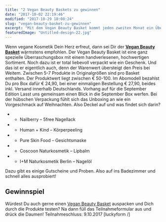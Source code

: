 ```yaml
---
title: "2 Vegan Beauty Baskets zu gewinnen"
date: "2017-10-02 22:19:46"
modified: "2017-10-29 18:08:24"
slug: "vegan-beauty-basket-zu-gewinnen"
excerpt: "Mit dem Vegan Beauty Basket kommt jeden zweiten Monat ein Überraschungspaket mit veganer & tierversuchsfreier Kosmetik zu Dir geflattert. 2 Stück verlosen wir hier."
featuredImage: "Untitled-design-22.jpg"
---
```


Wenn vegane Kosmetik Dein Herz erfreut, dann sei Dir der [**Vegan Beauty Basket**](http://www.veganbeautybasket.com/) wärmstens empfohlen. Der Vegan Beauty Basket ist eine ganz spezielle Überraschungsbox mit einem handverlesenen, hochwertigen Sortiment. Noch dazu ist er total liebevoll verpackt wie ein Geschenk. Und das ist er eigentlich auch, denn der Warenwert übersteigt den Preis bei Weitem. Zwischen 5-7 Produkte in Originalgrößen sind pro Basket enthalten. Der Produktwert liegt zwischen € 50-100. Im Abomodell bezahlst Du pro Box dafür € 24,90, bei einer einmaligen Bestellung € 27,90, beides inkl. Versand innerhalb Deutschlands. Vorhang auf für die September Edition Lasst uns gemeinsam einen Blick in die September Box werfen. Bei der hübschen Verpackung fühlt sich das Unboxing an wie ein Vorgeschmack auf Weihnachten. Also Deckel auf und was findet sich darin?

*   *   Nailberry – 5free Nagellack

*   *   Human + Kind – Körperpeeling

*   *   Pure Skin Food – Gesichtsmaske

*   *   Coscoon Naturkosmetik – Lipbalm

*   *   I+M Naturkosmetik Berlin – Nagelöl

Dazu gibt es einige Gutscheine und Proben. Also auf ins Badezimmer und schnell alles ausprobiert!

## Gewinnspiel

Würdest Du auch gerne einen [Vegan Beauty Basket](http://www.veganbeautybasket.com/) auspacken und Dich durch die Produkte testen? Na dann füll das Teilnahmeformular aus und drück die Daumen! Teilnahmeschluss: 9.10.2017 \[luckyform /\]